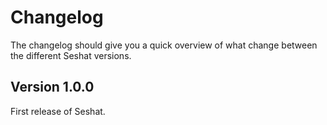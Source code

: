# Changelog

The changelog should give you a quick overview of what change between the different Seshat versions.

## Version 1.0.0

First release of Seshat.